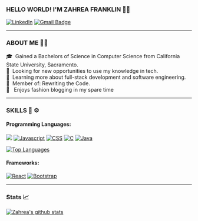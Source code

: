 ### HELLO WORLD! I'M ZAHREA FRANKLIN 👋🏽


[![LinkedIn](https://img.shields.io/badge/linkedin-%230077B5.svg?&style=for-the-badge&logo=linkedin&logoColor=white)](https://www.linkedin.com/in/zahrea-franklin/)
[![Gmail Badge](https://img.shields.io/badge/gmail-c14438?style=for-the-badge&logo=Gmail&logoColor=white)](mailto:zahrea.franklin@gmail.com)


____________________________________________________________________

###  ABOUT ME 👩🏽
 🎓  &nbsp;Gained a Bachelors of Science in Computer Science from California State University, Sacramento.<br>
 🔭  &nbsp;Looking for new opportunities to use my knowledge in tech.<br>
📓  &nbsp;Learning more about full-stack development and software engineering.<br>
 👯  &nbsp;Member of: Rewriting the Code.<br>
 🖤  &nbsp; Enjoys fashion blogging in my spare time

____________________________________________________________________

### SKILLS 🔧 ⚙️
<h4>Programming Languages:</h4>

[![](https://img.shields.io/badge/html5%20-%23E34F26.svg?&style=for-the-badge&logo=html5&logoColor=white%22)](https://github.com/zahreafranklin/)
[![Javascript](https://img.shields.io/badge/javascript%20-%23323330.svg?&style=for-the-badge&logo=javascript&logoColor=%23F7DF1E)](https://github.com/zahreafranklin/)
[![CSS](https://img.shields.io/badge/css3%20-%231572B6.svg?&style=for-the-badge&logo=css3&logoColor=white)](https://github.com/zahreafranklin/)
[![C](https://img.shields.io/badge/c%20-%2300599C.svg?&style=for-the-badge&logo=c&logoColor=white)](https://github.com/zahreafranklin/)
[![Java](https://img.shields.io/badge/java-%23ED8B00.svg?&style=for-the-badge&logo=java&logoColor=white)](https://github.com/zahreafranklin/)

[![Top Languages](https://github-readme-stats.vercel.app/api/top-langs/?username=zahreafranklin)](https://github.com/zahreafranklin/github-readme-stats)


<h4>Frameworks:</h4>

[![React](https://img.shields.io/badge/react%20-%2320232a.svg?&style=for-the-badge&logo=react&logoColor=%2361DAFB)](https://github.com/zahreafranklin/)
[![Bootstrap](https://img.shields.io/badge/bootstrap%20-%23563D7C.svg?&style=for-the-badge&logo=bootstrap&logoColor=white)](https://github.com/zahreafranklin/)
____________________________________________________________________
### Stats 📈

[![Zahrea's github stats](https://github-readme-stats.vercel.app/api?username=zahreafranklin&show_icons=true&theme=graywhite)](https://github.com/zahreafranklin/github-readme-stats)
